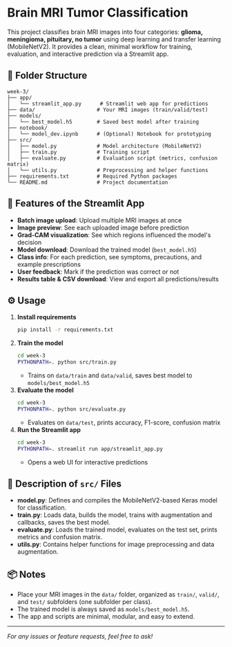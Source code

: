 # Brain MRI Tumor Classification

This project classifies brain MRI images into four categories: **glioma, meningioma, pituitary, no tumor** using deep learning and transfer learning (MobileNetV2). It provides a clean, minimal workflow for training, evaluation, and interactive prediction via a Streamlit app.

## 📁 Folder Structure
```
week-3/
├── app/
│   └── streamlit_app.py      # Streamlit web app for predictions
├── data/                    # Your MRI images (train/valid/test)
├── models/
│   └── best_model.h5        # Saved best model after training
├── notebook/
│   └── model_dev.ipynb      # (Optional) Notebook for prototyping
├── src/
│   ├── model.py             # Model architecture (MobileNetV2)
│   ├── train.py             # Training script
│   ├── evaluate.py          # Evaluation script (metrics, confusion matrix)
│   └── utils.py             # Preprocessing and helper functions
├── requirements.txt         # Required Python packages
└── README.md                # Project documentation
```

## 🚀 Features of the Streamlit App
- **Batch image upload**: Upload multiple MRI images at once
- **Image preview**: See each uploaded image before prediction
- **Grad-CAM visualization**: See which regions influenced the model's decision
- **Model download**: Download the trained model (`best_model.h5`)
- **Class info**: For each prediction, see symptoms, precautions, and example prescriptions
- **User feedback**: Mark if the prediction was correct or not
- **Results table & CSV download**: View and export all predictions/results

## ⚙️ Usage
1. **Install requirements**
   ```sh
   pip install -r requirements.txt
   ```
2. **Train the model**
   ```sh
   cd week-3
   PYTHONPATH=. python src/train.py
   ```
   - Trains on `data/train` and `data/valid`, saves best model to `models/best_model.h5`
3. **Evaluate the model**
   ```sh
   cd week-3
   PYTHONPATH=. python src/evaluate.py
   ```
   - Evaluates on `data/test`, prints accuracy, F1-score, confusion matrix
4. **Run the Streamlit app**
   ```sh
   cd week-3
   PYTHONPATH=. streamlit run app/streamlit_app.py
   ```
   - Opens a web UI for interactive predictions

## 🧩 Description of `src/` Files
- **model.py**: Defines and compiles the MobileNetV2-based Keras model for classification.
- **train.py**: Loads data, builds the model, trains with augmentation and callbacks, saves the best model.
- **evaluate.py**: Loads the trained model, evaluates on the test set, prints metrics and confusion matrix.
- **utils.py**: Contains helper functions for image preprocessing and data augmentation.

## 📦 Notes
- Place your MRI images in the `data/` folder, organized as `train/`, `valid/`, and `test/` subfolders (one subfolder per class).
- The trained model is always saved as `models/best_model.h5`.
- The app and scripts are minimal, modular, and easy to extend.

---
*For any issues or feature requests, feel free to ask!* 